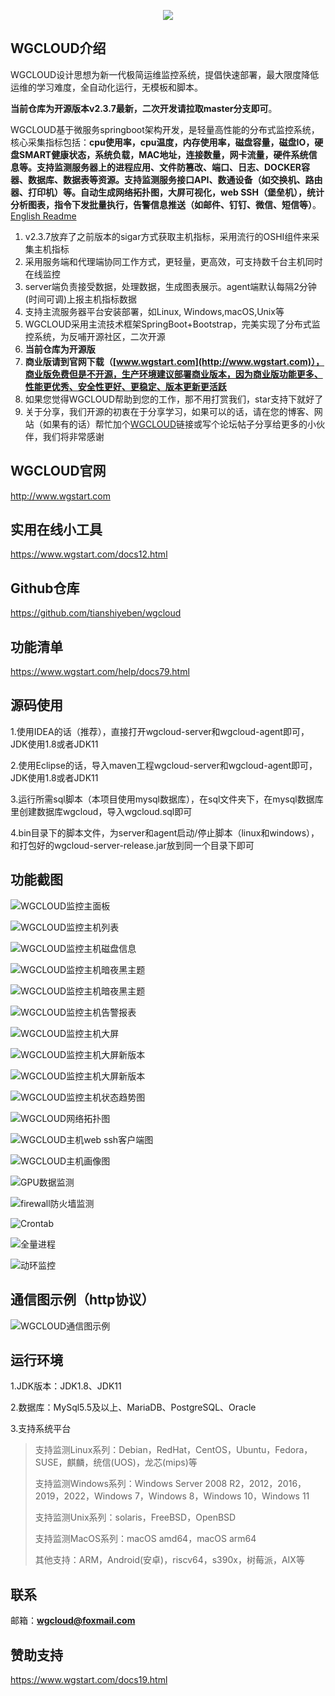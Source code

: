 <p align="center">
  <a  target="_blank" href="http://www.wgstart.com">
    <img src="./demo/logo.png">
  </a>
 </p>



## WGCLOUD介绍

WGCLOUD设计思想为新一代极简运维监控系统，提倡快速部署，最大限度降低运维的学习难度，全自动化运行，无模板和脚本。

**当前仓库为开源版本v2.3.7最新，二次开发请拉取master分支即可**。

WGCLOUD基于微服务springboot架构开发，是轻量高性能的分布式监控系统，核心采集指标包括：**cpu使用率，cpu温度，内存使用率，磁盘容量，磁盘IO，硬盘SMART健康状态，系统负载，MAC地址，连接数量，网卡流量，硬件系统信息等。支持监测服务器上的进程应用、文件防篡改、端口、日志、DOCKER容器、数据库、数据表等资源。支持监测服务接口API、数通设备（如交换机、路由器、打印机）等。自动生成网络拓扑图，大屏可视化，web SSH（堡垒机），统计分析图表，指令下发批量执行，告警信息推送（如邮件、钉钉、微信、短信等）**。[English Readme](<./README.md>)

1.   v2.3.7放弃了之前版本的sigar方式获取主机指标，采用流行的OSHI组件来采集主机指标
2.   采用服务端和代理端协同工作方式，更轻量，更高效，可支持数千台主机同时在线监控
3.   server端负责接受数据，处理数据，生成图表展示。agent端默认每隔2分钟(时间可调)上报主机指标数据
4.   支持主流服务器平台安装部署，如Linux, Windows,macOS,Unix等
5.   WGCLOUD采用主流技术框架SpringBoot+Bootstrap，完美实现了分布式监控系统，为反哺开源社区，二次开源
6.   **当前仓库为开源版**
7.   **商业版请到官网下载（[www.wgstart.com](http://www.wgstart.com)），商业版免费但是不开源，生产环境建议部署商业版本，因为商业版功能更多、性能更优秀、安全性更好、更稳定、版本更新更活跃**
8.   如果您觉得WGCLOUD帮助到您的工作，那不用打赏我们，star支持下就好了
9.   关于分享，我们开源的初衷在于分享学习，如果可以的话，请在您的博客、网站（如果有的话）帮忙加个[WGCLOUD](http://www.wgstart.com)链接或写个论坛帖子分享给更多的小伙伴，我们将非常感谢

## **WGCLOUD官网**

<http://www.wgstart.com>

## 实用在线小工具

<https://www.wgstart.com/docs12.html>

## **Github**仓库

<https://github.com/tianshiyeben/wgcloud>

## **功能清单**

<https://www.wgstart.com/help/docs79.html>

## **源码使用**

1.使用IDEA的话（推荐），直接打开wgcloud-server和wgcloud-agent即可，JDK使用1.8或者JDK11

2.使用Eclipse的话，导入maven工程wgcloud-server和wgcloud-agent即可，JDK使用1.8或者JDK11

3.运行所需sql脚本（本项目使用mysql数据库），在sql文件夹下，在mysql数据库里创建数据库wgcloud，导入wgcloud.sql即可

4.bin目录下的脚本文件，为server和agent启动/停止脚本（linux和windows），和打包好的wgcloud-server-release.jar放到同一个目录下即可

## **功能截图**



![WGCLOUD监控主面板](./demo/demo2.jpg)

![WGCLOUD监控主机列表](./demo/demo3.jpg)

![WGCLOUD监控主机磁盘信息](./demo/demo9.jpg)

![WGCLOUD监控主机暗夜黑主题](./demo/chatu1.jpg)

![WGCLOUD监控主机暗夜黑主题](./demo/chatu3.jpg)

![WGCLOUD监控主机告警报表](./daping/dapingv4.jpg)

![WGCLOUD监控主机大屏](./demo/dp.jpg)

![WGCLOUD监控主机大屏新版本](./demo/dapingNew.jpg)

![WGCLOUD监控主机大屏新版本](./demo/dapingv3.jpg)

![WGCLOUD监控主机状态趋势图](./demo/demo4.jpg)



![WGCLOUD网络拓扑图](./demo/tpdemo.jpg)

![WGCLOUD主机web ssh客户端图](./demo/ssh.jpg)

![WGCLOUD主机画像图](./demo/huaxiang.jpg)

![GPU数据监测](./GPU/gpu.jpg)

![firewall防火墙监测](./firewall/firewall.jpg)

![Crontab](./crontab/crontab.jpg)

![全量进程](./demo/allProcess.jpg)

![动环监控](./demo/donghuan.jpg)

## 通信图示例（http协议）

![WGCLOUD通信图示例](./demo/tongxin.jpg)

## 运行环境

1.JDK版本：JDK1.8、JDK11

2.数据库：MySql5.5及以上、MariaDB、PostgreSQL、Oracle

3.支持系统平台

> 支持监测Linux系列：Debian，RedHat，CentOS，Ubuntu，Fedora，SUSE，麒麟，统信(UOS)，龙芯(mips)等
>
> 支持监测Windows系列：Windows Server 2008 R2，2012，2016，2019，2022，Windows 7，Windows 8，Windows 10，Windows 11
>
> 支持监测Unix系列：solaris，FreeBSD，OpenBSD
>
> 支持监测MacOS系列：macOS amd64，macOS arm64
>
> 其他支持：ARM，Android(安卓)，riscv64，s390x，树莓派，AIX等



## 联系

邮箱：**wgcloud@foxmail.com**

## 赞助支持

https://www.wgstart.com/docs19.html
